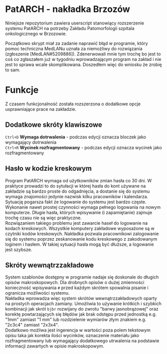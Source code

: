 # PatARCH - nakładka Brzozów
Niniejsze repozytorium zawiera userscript stanowiący rozszerzenie systemu PatARCH na potrzeby Zakładu Patomorfologii szpitala onkologicznego w Brzozowie.

Początkowo skrypt miał za zadanie naprawić błąd w programie, który pomoc techniczna MedLANu uznała za niemożliwy do rozwiązania (zgłoszenie [MedLAN#5209886]).
Zdenerwowali mnie tym trochę bo jest to coś co zgłaszałem już w tygodniu wprowadzającym program na zakład i nie jest to sprawa wcale skomplikowana.
Doszedłem więc do wniosku że zrobię to sam.    

# Funkcje
Z czasem funkcjonalność została rozszerzona o dodatkowe opcje usprawniające prace na zakładzie.

Dodatkowe skróty klawiszowe
--------
`Ctrl+D` **Wymaga dotrwalenia** - podczas edycji oznacza bloczek jako wymagający dotrwalenia     
`Ctrl+R` **Wycinek rozfragmentowany** - podczas edycji oznacza wycinek jako rozfragmentowany     


Hasło w kodzie kreskowym
--------
Program PatARCH wymaga od użytkowników zmian hasła co 30 dni. W praktyce
prowadzi to do sytułacji w której hasła do kont używane na zakładzie są bardzo
proste do odgadnięcia, a dostanie się do systemu wymaga znajomości jedynie
nazwisk kilku pracowników i kalendarza. Sytuację pogarsza fakt że logowanie do
systemu jest bardzo częste. Wykonanie nawet prostej czynności wymaga pełnego
logowania na nowym komputerze. Długie hasła, których wpisywanie (i zapamiętanie)
zajmuje trochę czasu nie są więc praktyczne.       
Rozwiązaniem takiego problemu jest zawarcie haseł do logowanie na kodach
kreskowych. Wszystkie komputery zakładowe wyposażone są w czytniki kodów
kreskowych. Nakładka pozwala pracownikowi zalogowanie się do systemu poprzez
zeskanowanie kodu kreskowego z zakodowanym loginem i hasłem. W takiej sytuacji
hasła mogą
być dłuższe, a logowanie jest szybsze.

Skróty wewnątrzzakładowe
-------
System szablonów dostępny w programie nadaje się doskonale do długich opisów
makroskopowych. Dla drobnych opisów o dużej zmienności konieczność wpisywania
`#` przed każdym skrótem spowalnia pisanie i ogranicza możliwości systemu.     
Nakładka wprowadza więc system skrótów wewnątrzzakładowych oparty na prostych
operacjach zamiany. Umożliwia to używanie krótkich i szybkich kombinacji jak
skrót `bjbr` rozwijany do zwrotu "barwy jasnobrązowej" oraz korektę
powtarzających się błędów jak brak odstępu przed jednostką e.g. "1mm" zamiast
"1 mm" lub rozdzielenie wymiarów złym znakiem e.g. "2c3c4" zamiast "2x3x4".     
Dodatkowo możliwa jest ingerencja w wartości poza polem tekstowym opisu taka jak
korekta ilości wycinków, oznaczenie materiału jako rozfragmentowany lub
wymagający dodatkowego utrwalenia na podstawie informacji zawartych w opisie
makroskopowym.
